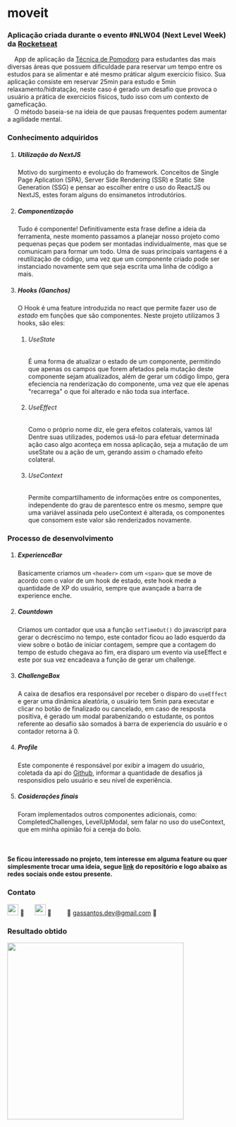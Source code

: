 # moveit
### Aplicação criada durante o evento #NLW04 (Next Level Week) da <a href="https://app.rocketseat.com.br/">Rocketseat</a>

 &nbsp;&nbsp;&nbsp;&nbsp;App de aplicação da <a href="https://pt.wikipedia.org/wiki/T%C3%A9cnica_pomodoro" target="_blank">Técnica de Pomodoro</a> para estudantes das mais diversas áreas que possuem dificuldade para reservar um tempo entre os estudos para se alimentar e até mesmo práticar algum exercício físico. Sua aplicação consiste em reservar 25min para estudo e 5min relaxamento/hidratação, neste caso é gerado um desafio que provoca o usuário a prática de exercicios fisicos, tudo isso com um contexto de gameficação.<br>
&nbsp;&nbsp;&nbsp;&nbsp;O método baseia-se na ideia de que pausas frequentes podem aumentar a agilidade mental.

### Conhecimento adquiridos
1. ##### Utilização do NextJS
    Motivo do surgimento e evolução do framework. Conceitos de Single Page Aplication (SPA), Server Side Rendering (SSR) e Static Site Generation (SSG) e pensar ao escolher entre o uso do ReactJS ou NextJS, estes foram alguns do ensimanetos introdutórios.
2. ##### Componentização
    Tudo é componente! Definitivamente esta frase define a ideia da ferramenta, neste momento passamos a planejar nosso projeto como pequenas peças que podem ser montadas individualmente, mas que se comunicam para formar um todo. Uma de suas principais vantagens é a reutilização de código, uma vez que um componente criado pode ser instanciado novamente sem que seja escrita uma linha de código a mais.
3. ##### Hooks (Ganchos)
    O Hook é uma feature introduzida no react que permite fazer uso de <i>estado</i> em funções que são componentes. Neste projeto utilizamos 3 hooks, são eles:
    1. ###### UseState      
        É uma forma de atualizar o estado de um componente, permitindo que apenas os campos que forem afetados pela mutação deste componente sejam atualizados, além de gerar um código limpo, gera efeciencia na renderização do componente, uma vez que ele apenas "recarrega" o que foi alterado e não toda sua interface.
    2. ###### UseEffect
        Como o próprio nome diz, ele gera efeitos colaterais, vamos lá! Dentre suas utilizades, podemos usá-lo para efetuar determinada ação caso algo aconteça em nossa aplicação, seja a mutação de um useState ou a ação de um, gerando assim o chamado efeito colateral.
    3. ###### UseContext
        Permite compartilhamento de informações entre os componentes, independente do grau de parentesco entre os mesmo, sempre que uma variável assinada pelo useContext é alterada, os componentes que consomem este valor são renderizados novamente.

### Processo de desenvolvimento
1. ##### ExperienceBar
    Basicamente criamos um ```<header>``` com um ```<span>``` que se move de acordo com o valor de um hook de estado, este hook mede a quantidade de XP do usuário, sempre que avançade a barra de experience enche.
2. ##### Countdown
    Criamos um contador que usa a função ```setTimeOut()``` do javascript para gerar o decréscimo no tempo, este contador ficou ao lado esquerdo da view sobre o botão de iniciar contagem, sempre que a contagem do tempo de estudo chegava ao fim, era disparo um evento via useEffect e este por sua vez encadeava a função de gerar um challenge.
3. ##### ChallengeBox
    A caixa de desafios era responsável por receber o disparo do ```useEffect``` e gerar uma dinâmica aleatória, o usuário tem 5min para executar e clicar no botão de finalizado ou cancelado, em caso de resposta positiva, é gerado um modal parabenizando o estudante, os pontos referente ao desafio são somados à barra de experiencia do usuário e o contador retorna à 0.
4. ##### Profile
    Este componente é responsável por exibir a imagem do usuário, coletada da api do <a href="https://github.com/"> Github</a>, informar a quantidade de desafios já responsidios pelo usuário e seu nível de experiência.
5. ##### Cosiderações finais
    Foram implementados outros componentes adicionais, como: CompletedChallenges, LevelUpModal, sem falar no uso do useContext, que em minha opinião foi a cereja do bolo.
<br>

#### Se ficou interessado no projeto, tem interesse em alguma feature ou quer simplesmente trocar uma ideia, segue <a href="https://github.com/Gleydson07/moveit">link</a> do repositório e logo abaixo as redes sociais onde estou presente.

### Contato
[ <img src="https://lh3.googleusercontent.com/EViPU9FCAUhSgZR7hnFJRlSL4gkhL_ye0n4VldsEZA_yUlslnHk-3BgQKXnArQzb14OO" height="25px"/>](https://app.rocketseat.com.br/me/gleydson-albuquerque-07782) :link:  &nbsp; &nbsp;&nbsp;  [ <img src="https://upload.wikimedia.org/wikipedia/commons/thumb/0/01/LinkedIn_Logo.svg/1280px-LinkedIn_Logo.svg.png" height="25px"/>](https://www.linkedin.com/in/gleydson07/) :link:  &nbsp; &nbsp;&nbsp; &nbsp;&nbsp; :email: gassantos.dev@gmail.com :email: 
 <br>
### Resultado obtido

[ <img src="2.png" style="height:400px"/>](https://move-dev-btf95uopw-gleydson07.vercel.app/)
